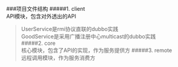 ###项目文件结构
#####1. client  
API模块，包含对外透出的API  
>UserService是rmi协议直联的dubbo实践  
>GoodService是采用广播注册中心multicast的dubbo实践    
#####2. core  
核心模块，包含了API的实现，作为服务提供方
#####3. remote  
远程调用模块，作为服务消费方
